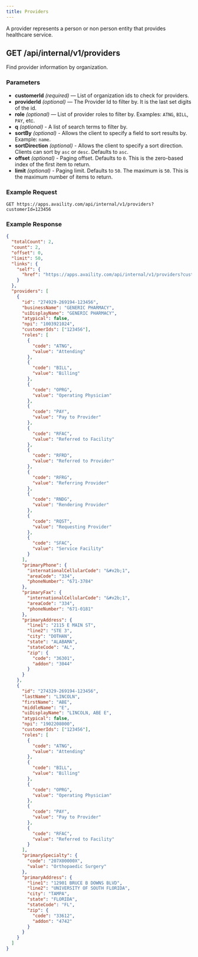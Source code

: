 ```yaml
---
title: Providers
---
```


A provider represents a person or non person entity that provides healthcare service.

## GET /api/internal/v1/providers

Find provider information by organization.

### Parameters

- **customerId** _(required)_ — List of organization ids to check for providers.
- **providerId** _(optional)_ — The Provider Id to filter by. It is the last set digits of the id.
- **role** _(optional)_ — List of provider roles to filter by. Examples: `ATNG`, `BILL`, `PAY`, etc.
- **q** _(optional)_ - A list of search terms to filter by.
- **sortBy** _(optional)_ - Allows the client to specify a field to sort results by. Example: `name`.
- **sortDirection** _(optional)_ - Allows the client to specify a sort direction. Clients can sort by `asc` or `desc`. Defaults to `asc`.
- **offset** _(optional)_ - Paging offset. Defaults to `0`. This is the zero-based index of the first item to return.
- **limit** _(optional)_ - Paging limit. Defaults to `50`. The maximum is `50`. This is the maximum number of items to return.

### Example Request

```
GET https://apps.availity.com/api/internal/v1/providers?customerId=123456
```

### Example Response

```json
{
  "totalCount": 2,
  "count": 2,
  "offset": 0,
  "limit": 50,
  "links": {
    "self": {
      "href": "https://apps.availity.com/api/internal/v1/providers?customerId=123456"
    }
  },
  "providers": [
    {
      "id": "274929-269194-123456",
      "businessName": "GENERIC PHARMACY",
      "uiDisplayName": "GENERIC PHARMACY",
      "atypical": false,
      "npi": "1003921024",
      "customerIds": ["123456"],
      "roles": [
        {
          "code": "ATNG",
          "value": "Attending"
        },
        {
          "code": "BILL",
          "value": "Billing"
        },
        {
          "code": "OPRG",
          "value": "Operating Physician"
        },
        {
          "code": "PAY",
          "value": "Pay to Provider"
        },
        {
          "code": "RFAC",
          "value": "Referred to Facility"
        },
        {
          "code": "RFRD",
          "value": "Referred to Provider"
        },
        {
          "code": "RFRG",
          "value": "Referring Provider"
        },
        {
          "code": "RNDG",
          "value": "Rendering Provider"
        },
        {
          "code": "RQST",
          "value": "Requesting Provider"
        },
        {
          "code": "SFAC",
          "value": "Service Facility"
        }
      ],
      "primaryPhone": {
        "internationalCellularCode": "&#x2b;1",
        "areaCode": "334",
        "phoneNumber": "671-3784"
      },
      "primaryFax": {
        "internationalCellularCode": "&#x2b;1",
        "areaCode": "334",
        "phoneNumber": "671-0181"
      },
      "primaryAddress": {
        "line1": "2115 E MAIN ST",
        "line2": "STE 3",
        "city": "DOTHAN",
        "state": "ALABAMA",
        "stateCode": "AL",
        "zip": {
          "code": "36301",
          "addon": "3044"
        }
      }
    },
    {
      "id": "274329-269194-123456",
      "lastName": "LINCOLN",
      "firstName": "ABE",
      "middleName": "E",
      "uiDisplayName": "LINCOLN, ABE E",
      "atypical": false,
      "npi": "1902208000",
      "customerIds": ["123456"],
      "roles": [
        {
          "code": "ATNG",
          "value": "Attending"
        },
        {
          "code": "BILL",
          "value": "Billing"
        },
        {
          "code": "OPRG",
          "value": "Operating Physician"
        },
        {
          "code": "PAY",
          "value": "Pay to Provider"
        },
        {
          "code": "RFAC",
          "value": "Referred to Facility"
        }
      ],
      "primarySpecialty": {
        "code": "207X00000X",
        "value": "Orthopaedic Surgery"
      },
      "primaryAddress": {
        "line1": "12901 BRUCE B DOWNS BLVD",
        "line2": "UNIVERSITY OF SOUTH FLORIDA",
        "city": "TAMPA",
        "state": "FLORIDA",
        "stateCode": "FL",
        "zip": {
          "code": "33612",
          "addon": "4742"
        }
      }
    }
  ]
}
```
